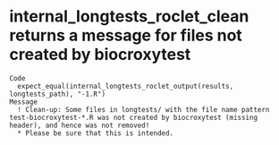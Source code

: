 # internal_longtests_roclet_clean returns a message for files not created by biocroxytest

    Code
      expect_equal(internal_longtests_roclet_output(results, longtests_path), "-1.R")
    Message
      ! Clean-up: Some files in longtests/ with the file name pattern test-biocroxytest-*.R was not created by biocroxytest (missing header), and hence was not removed!
      * Please be sure that this is intended.

